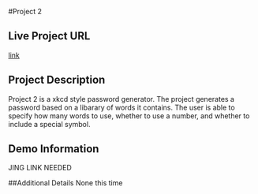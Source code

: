 #Project 2

## Live Project URL
[link](http:p2.jwnannas.com)  

## Project Description
Project 2 is a xkcd style password generator.
The project generates a password based on a libarary of words it contains. The user is able to specify how many words to use, whether to use a number, and whether to include a special symbol.

## Demo Information
JING LINK NEEDED

##Additional Details
None this time